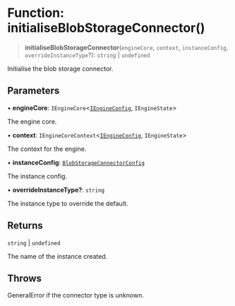 # Function: initialiseBlobStorageConnector()

> **initialiseBlobStorageConnector**(`engineCore`, `context`, `instanceConfig`, `overrideInstanceType`?): `string` \| `undefined`

Initialise the blob storage connector.

## Parameters

• **engineCore**: `IEngineCore`\<[`IEngineConfig`](../interfaces/IEngineConfig.md), `IEngineState`\>

The engine core.

• **context**: `IEngineCoreContext`\<[`IEngineConfig`](../interfaces/IEngineConfig.md), `IEngineState`\>

The context for the engine.

• **instanceConfig**: [`BlobStorageConnectorConfig`](../type-aliases/BlobStorageConnectorConfig.md)

The instance config.

• **overrideInstanceType?**: `string`

The instance type to override the default.

## Returns

`string` \| `undefined`

The name of the instance created.

## Throws

GeneralError if the connector type is unknown.
